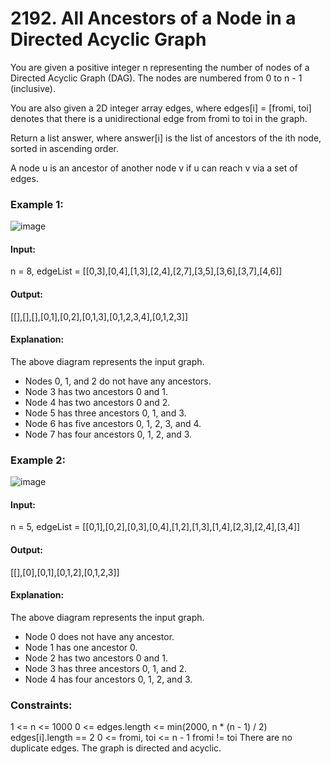 # 2192. All Ancestors of a Node in a Directed Acyclic Graph
You are given a positive integer n representing the number of nodes of a Directed Acyclic Graph (DAG). The nodes are numbered from 0 to n - 1 (inclusive).

You are also given a 2D integer array edges, where edges[i] = [fromi, toi] denotes that there is a unidirectional edge from fromi to toi in the graph.

Return a list answer, where answer[i] is the list of ancestors of the ith node, sorted in ascending order.

A node u is an ancestor of another node v if u can reach v via a set of edges.

### Example 1:
![image](https://github.com/Shailesh93602/potd/assets/87556206/9fa68e98-96e3-4f8e-962b-9bb42a455cbe)
#### Input:
n = 8, edgeList = [[0,3],[0,4],[1,3],[2,4],[2,7],[3,5],[3,6],[3,7],[4,6]]
#### Output:
[[],[],[],[0,1],[0,2],[0,1,3],[0,1,2,3,4],[0,1,2,3]]
#### Explanation:
The above diagram represents the input graph.
- Nodes 0, 1, and 2 do not have any ancestors.
- Node 3 has two ancestors 0 and 1.
- Node 4 has two ancestors 0 and 2.
- Node 5 has three ancestors 0, 1, and 3.
- Node 6 has five ancestors 0, 1, 2, 3, and 4.
- Node 7 has four ancestors 0, 1, 2, and 3.

### Example 2:
![image](https://github.com/Shailesh93602/potd/assets/87556206/4e70e2a3-d3b2-44e3-9565-4b716bf53b73)
#### Input:
n = 5, edgeList = [[0,1],[0,2],[0,3],[0,4],[1,2],[1,3],[1,4],[2,3],[2,4],[3,4]]
#### Output:
[[],[0],[0,1],[0,1,2],[0,1,2,3]]
#### Explanation:
The above diagram represents the input graph.
- Node 0 does not have any ancestor.
- Node 1 has one ancestor 0.
- Node 2 has two ancestors 0 and 1.
- Node 3 has three ancestors 0, 1, and 2.
- Node 4 has four ancestors 0, 1, 2, and 3.
 
### Constraints:
1 <= n <= 1000
0 <= edges.length <= min(2000, n * (n - 1) / 2)
edges[i].length == 2
0 <= fromi, toi <= n - 1
fromi != toi
There are no duplicate edges.
The graph is directed and acyclic.

